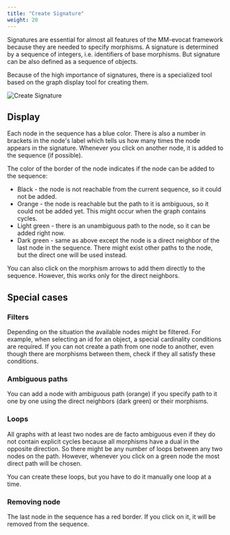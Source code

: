 ```yaml
---
title: "Create Signature"
weight: 20
---
```


Signatures are essential for almost all features of the MM-evocat framework because they are needed to specify morphisms. A signature is determined by a sequence of integers, i.e. identifiers of base morphisms. But signature can be also defined as a sequence of objects.

Because of the high importance of signatures, there is a specialized tool based on the graph display tool for creating them.

![Create Signature](/img/create-signature.png)
<!-- ![Create Signature](/static/img/create-signature.png) -->

## Display

Each node in the sequence has a blue color. There is also a number in brackets in the node's label which tells us how many times the node appears in the signature. Whenever you click on another node, it is added to the sequence (if possible).

The color of the border of the node indicates if the node can be added to the sequence:
- Black - the node is not reachable from the current sequence, so it could not be added.
- Orange - the node is reachable but the path to it is ambiguous, so it could not be added yet. This might occur when the graph contains cycles.
- Light green - there is an unambiguous path to the node, so it can be added right now.
- Dark green - same as above except the node is a direct neighbor of the last node in the sequence. There might exist other paths to the node, but the direct one will be used instead.

You can also click on the morphism arrows to add them directly to the sequence. However, this works only for the direct neighbors.

## Special cases

### Filters

Depending on the situation the available nodes might be filtered. For example, when selecting an id for an object, a special cardinality conditions are required. If you can not create a path from one node to another, even though there are morphisms between them, check if they all satisfy these conditions.

### Ambiguous paths

You can add a node with ambiguous path (orange) if you specify path to it one by one using the direct neighbors (dark green) or their morphisms.

### Loops

All graphs with at least two nodes are de facto ambiguous even if they do not contain explicit cycles because all morphisms have a dual in the opposite direction. So there might be any number of loops between any two nodes on the path. However, whenever you click on a green node the most direct path will be chosen.

You can create these loops, but you have to do it manually one loop at a time.

### Removing node

The last node in the sequence has a red border. If you click on it, it will be removed from the sequence.